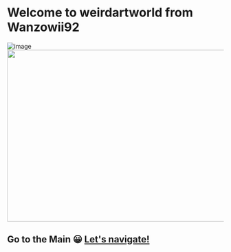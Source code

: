 # Welcome to weirdartworld from Wanzowii92
![image](https://user-images.githubusercontent.com/96224318/146467541-47a6f1b2-dc52-495f-b9cc-eeaf20e7ac0a.png)
<img src="https://user-images.githubusercontent.com/96224318/146467541-47a6f1b2-dc52-495f-b9cc-eeaf20e7ac0a.png"  width="700" height="400">
 ## Go to the Main 😀 [Let's navigate!](https://wanzowii92.github.io/weirdartworld/mainpage.html)
  
